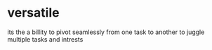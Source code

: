 # versatile
its the a billity to pivot seamlessly from one task to another to juggle multiple tasks and intrests
